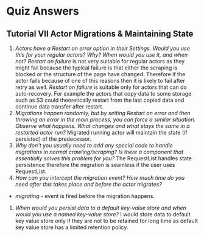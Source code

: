 # Quiz Answers
## Tutorial VII Actor Migrations & Maintaining State
1. _Actors have a Restart on error option in their Settings. Would you use this for your regular actors? Why? When would you use it, and when not?_
*Restart on failure* is not very suitable for regular actors as they might fail because the typical failure is that either the scraping is blocked or the structure of the page have changed. Therefore if the actor fails because of one of this reasons then it is likely to fail after retry as well. *Restart on failure* is suitable only for actors that can do auto-recovery. For example the actors that copy data to some storage such as S3 could theoretically restart from the last copied data and continue data transfer after restart.
1. _Migrations happen randomly, but by setting Restart on error and then throwing an error in the main process, you can force a similar situation. Observe what happens. What changes and what stays the same in a restarted actor run?_
Migrated running actor will maintain the state (if persisted) of the predecessor.
1. _Why don't you usually need to add any special code to handle migrations in normal crawling/scraping? Is there a component that essentially solves this problem for you?_
The RequestList handles state persistence therefore the migration is seamless if the user uses RequestList.
1. _How can you intercept the migration event? How much time do you need after this takes place and before the actor migrates?_
  - *migrating* - event is fired before the migration happens.
1. _When would you persist data to a default key-value store and when would you use a named key-value store?_
I would store data to default key value store only if they are not to be retained for long time as default key value store has a limited retention policy.
